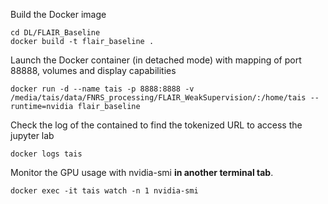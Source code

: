 Build the Docker image
```
cd DL/FLAIR_Baseline
docker build -t flair_baseline .
```

Launch the Docker container (in detached mode) with mapping of port 88888, volumes and display capabilities
```
docker run -d --name tais -p 8888:8888 -v /media/tais/data/FNRS_processing/FLAIR_WeakSupervision/:/home/tais --runtime=nvidia flair_baseline
```

Check the log of the contained to find the tokenized URL to  access the jupyter lab 
```
docker logs tais
```




Monitor the GPU usage with nvidia-smi **in another terminal tab**.
```
docker exec -it tais watch -n 1 nvidia-smi
```



